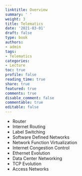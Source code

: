 ```yaml
---
linktitle: Overview
summary: ' '
weight: 3
title: Telematics
date: '2021-03-01'
draft: false
type: book
authors: 
- admin
tags: 
- Telematics
categories: 
- Lecture
toc: true
profile: false
reading_time: true
share: true
featured: true
comments: true
disable_comment: false
commentable: true
editable: false
---
```


- Router
- Internet Routing
- Label Switching
- Software Defined Networks
- Network Function Virtualization
- Internet Congestion Control
- Ethernet Evolution
- Data Center Networking
- TCP Evolution
- Access Networks